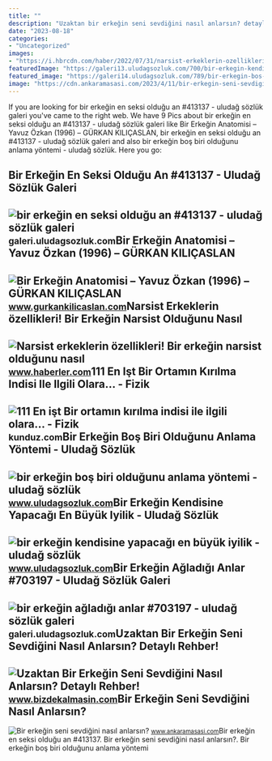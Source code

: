 ```yaml
---
title: ""
description: "Uzaktan bir erkeğin seni sevdiğini nasıl anlarsın? detaylı rehber!"
date: "2023-08-18"
categories:
- "Uncategorized"
images:
- "https://i.hbrcdn.com/haber/2022/07/31/narsist-erkeklerin-ozellikleri-bir-erkegin-15126723_6472_amp.jpg"
featuredImage: "https://galeri13.uludagsozluk.com/700/bir-erkegin-kendisine-yapacagi-en-buyuk-iyilik_1433139.png"
featured_image: "https://galeri14.uludagsozluk.com/789/bir-erkegin-bos-biri-oldugunu-anlama-yontemi_2245177.jpg"
image: "https://cdn.ankaramasasi.com/2023/4/11/bir-erkegin-seni-sevdigini-nasil-anlarsin-gl2zh55r.png"
---
```


If you are looking for bir erkeğin en seksi olduğu an #413137 - uludağ sözlük galeri you've came to the right web. We have 9 Pics about bir erkeğin en seksi olduğu an #413137 - uludağ sözlük galeri like Bir Erkeğin Anatomisi – Yavuz Özkan (1996) – GÜRKAN KILIÇASLAN, bir erkeğin en seksi olduğu an #413137 - uludağ sözlük galeri and also bir erkeğin boş biri olduğunu anlama yöntemi - uludağ sözlük. Here you go:

Bir Erkeğin En Seksi Olduğu An #413137 - Uludağ Sözlük Galeri
-------------------------------------------------------------

 ![bir erkeğin en seksi olduğu an #413137 - uludağ sözlük galeri](https://galeri2.uludagsozluk.com/347/bir-erkegin-en-seksi-oldugu-an_413137.jpg) <small>galeri.uludagsozluk.com</small>Bir Erkeğin Anatomisi – Yavuz Özkan (1996) – GÜRKAN KILIÇASLAN
--------------------------------------------------------------

 ![Bir Erkeğin Anatomisi – Yavuz Özkan (1996) – GÜRKAN KILIÇASLAN](http://www.gurkankilicaslan.com/wp-content/uploads/2012/09/bir_erkegin_anatomisi.jpg) <small>www.gurkankilicaslan.com</small>Narsist Erkeklerin özellikleri! Bir Erkeğin Narsist Olduğunu Nasıl
------------------------------------------------------------------

 ![Narsist erkeklerin özellikleri! Bir erkeğin narsist olduğunu nasıl](https://i.hbrcdn.com/haber/2022/07/31/narsist-erkeklerin-ozellikleri-bir-erkegin-15126723_6472_amp.jpg) <small>www.haberler.com</small>111 En Işt Bir Ortamın Kırılma Indisi Ile Ilgili Olara... - Fizik
-----------------------------------------------------------------

 ![111 En işt Bir ortamın kırılma indisi ile ilgili olara... - Fizik](https://media.kunduz.com/media/question/seo/raw/20220831195636331785-489041.jpeg?h=512) <small>kunduz.com</small>Bir Erkeğin Boş Biri Olduğunu Anlama Yöntemi - Uludağ Sözlük
------------------------------------------------------------

 ![bir erkeğin boş biri olduğunu anlama yöntemi - uludağ sözlük](https://galeri14.uludagsozluk.com/789/bir-erkegin-bos-biri-oldugunu-anlama-yontemi_2245177.jpg) <small>www.uludagsozluk.com</small>Bir Erkeğin Kendisine Yapacağı En Büyük Iyilik - Uludağ Sözlük
--------------------------------------------------------------

 ![bir erkeğin kendisine yapacağı en büyük iyilik - uludağ sözlük](https://galeri13.uludagsozluk.com/700/bir-erkegin-kendisine-yapacagi-en-buyuk-iyilik_1433139.png) <small>www.uludagsozluk.com</small>Bir Erkeğin Ağladığı Anlar #703197 - Uludağ Sözlük Galeri
---------------------------------------------------------

 ![bir erkeğin ağladığı anlar #703197 - uludağ sözlük galeri](https://galeri8.uludagsozluk.com/491/bir-erkegin-agladigi-anlar_703197.jpg) <small>galeri.uludagsozluk.com</small>Uzaktan Bir Erkeğin Seni Sevdiğini Nasıl Anlarsın? Detaylı Rehber!
------------------------------------------------------------------

 ![Uzaktan Bir Erkeğin Seni Sevdiğini Nasıl Anlarsın? Detaylı Rehber!](https://www.bizdekalmasin.com/wp-content/uploads/2022/08/Uzaktan-Bir-Erkegin-Seni-Sevdigini-Nasil-Anlarsin.jpg) <small>www.bizdekalmasin.com</small>Bir Erkeğin Seni Sevdiğini Nasıl Anlarsın?
------------------------------------------

 ![Bir erkeğin seni sevdiğini nasıl anlarsın?](https://cdn.ankaramasasi.com/2023/4/11/bir-erkegin-seni-sevdigini-nasil-anlarsin-gl2zh55r.png) <small>www.ankaramasasi.com</small>Bir erkeğin en seksi olduğu an #413137. Bir erkeğin seni sevdiğini nasıl anlarsın?. Bir erkeğin boş biri olduğunu anlama yöntemi
